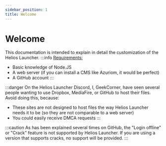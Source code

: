 ```yaml
---
sidebar_position: 1
title: Welcome
---
```


# Welcome

This documentation is intended to explain in detail the customization of the Helios Launcher.
:::info
<u>Requirements:</u>  

* Basic knowledge of Node.JS
* A web server (if you can install a CMS like Azuriom, it would be perfect)
* A GitHub account
:::

:::danger
On the Helios Launcher Discord, I, GeekCorner, have seen several people wanting to use Dropbox, MediaFire, or GitHub to host their files. Avoid doing this, because:
* These sites are not designed to host files the way Helios Launcher needs it to be (so they are not comparable to a web server)
* You could easily receive DMCA requests
:::

:::caution
As has been explained several times on GitHub, the "Login offline" or "Crack" feature is not supported by Helios Launcher. If you are using a version that supports cracks, no support will be provided.
::: 